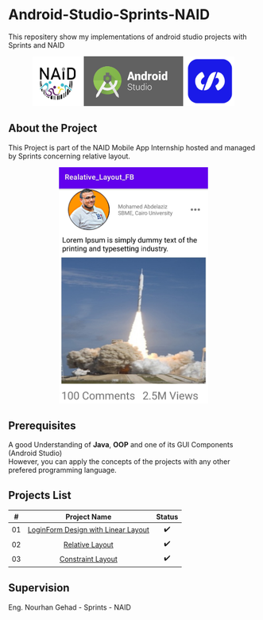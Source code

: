 # Android-Studio-Sprints-NAID
 This repositery show my implementations of  android studio projects with Sprints and NAID



<!-- ![alt-text-1](naid.png "title-1") ![alt-text-2](sprints.png "title-2") -->
<p align="center">
  <img src="naid.png" width="100" />
  <img src="android-studio-logo.png" width="200", height="100" />   
  <img src="sprints.png" width="100" /> 
  
</p>



## About the Project

This Project is part of the NAID Mobile App Internship hosted and managed by Sprints concerning relative layout.
<p align="center">
  <img src="relative layout.jpg" width="300" />
</p>

## Prerequisites

A good Understanding of **Java**, **OOP**  and one of its GUI Components (Android Studio)\
However, you can apply the concepts of the projects with any other prefered programming language.

## Projects List

|  # |                                       Project Name                                       |          Status          |
|:--:|:----------------------------------------------------------------------------------------:|:------------------------:|
| 01 | [LoginForm Design with Linear Layout](https://github.com/mohamed-abdelaziz721/Login-Form) |    :heavy_check_mark:    |
| 02 |          [Relative Layout](https://github.com/mohamed-abdelaziz721/Relative-Layout)          |    :heavy_check_mark:    |
| 03 |          [Constraint Layout](https://github.com/mohamed-abdelaziz721/Constraint-Layout)              |    :heavy_check_mark:    |




## Supervision
Eng. Nourhan Gehad - Sprints - NAID

